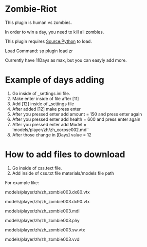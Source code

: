 # Zombie-Riot

This plugin is human vs zombies.

In order to win a day, you need to kill all zombies.

This plugin requires <a href="https://forums.sourcepython.com/">Source.Python</a> to load.

Load Command: sp plugin load zr

Currently have 11Days as max, but you can easyly add more.

# Example of days adding
1. Go inside of _settings.ini file.
2. Make enter inside of file after [11]
3. Add [12] inside of _settings file
4. After added [12] make press enter
5. After you pressed enter add amount = 150 and press enter again
6. After you pressed enter add health = 600 and press enter again
7. After you pressed enter add Model = 'models/player/zh/zh_corpse002.mdl'
8. After those change in [Days] value = 12

# How to add files to download
1. Go inside of css.text file.
2. Add inside of css.txt file materials/models file path

For example like:

  models/player/zh/zh_zombie003.dx80.vtx
  
  models/player/zh/zh_zombie003.dx90.vtx
  
  models/player/zh/zh_zombie003.mdl
  
  models/player/zh/zh_zombie003.phy
  
  models/player/zh/zh_zombie003.sw.vtx
  
  models/player/zh/zh_zombie003.vvd
  

